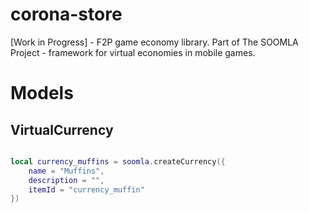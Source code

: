 corona-store
============

[Work in Progress]  - F2P game economy library. Part of The SOOMLA Project - framework for virtual economies in mobile games.


Models
============

VirtualCurrency
------------
```lua

local currency_muffins = soomla.createCurrency({
	name = "Muffins",
	description = "",
	itemId = "currency_muffin"
})

```